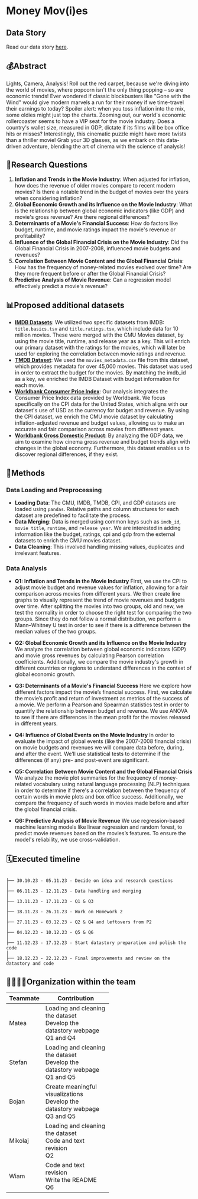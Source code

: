 # Money Mov(i)es
## Data Story
Read our data story [here](https://epfl-ada.github.io/ada-2023-project-fivefrenchspeakingpeoplenocap/).


## 💰Abstract
Lights, Camera, Analysis! Roll out the red carpet, because we're diving into the world of movies, where popcorn isn't the only thing popping – so are economic trends! Ever wondered if classic blockbusters like "Gone with the Wind" would give modern marvels a run for their money if we time-travel their earnings to today? Spoiler alert: when you toss inflation into the mix, some oldies might just top the charts. Zooming out, our world's economic rollercoaster seems to have a VIP seat for the movie industry. Does a country's wallet size, measured in GDP, dictate if its films will be box office hits or misses? Interestingly, this cinematic puzzle might have more twists than a thriller movie! Grab your 3D glasses, as we embark on this data-driven adventure, blending the art of cinema with the science of analysis!

## 🔎Research Questions
1. **Inflation and Trends in the Movie Industry**: When adjusted for inflation, how does the revenue of older movies compare to recent modern movies? Is there a notable trend in the budget of movies over the years when considering inflation?
2. **Global Economic Growth and its Influence on the Movie Industry**: What is the relationship between global economic indicators (like GDP) and movie's gross revenue? Are there regional differences?
3. **Determinants of a Movie's Financial Success**: How do factors like budget, runtime, and movie ratings impact the movie's revenue or profitability?
4. **Influence of the Global Financial Crisis on the Movie Industry**: Did the Global Financial Crisis in 2007-2008, influenced movie budgets and revenues?
5. **Correlation Between Movie Content and the Global Financial Crisis**: How has the frequency of money-related movies evolved over time? Are they more frequent before or after the Global Financial Crisis?
6. **Predictive Analysis of Movie Revenue**: Can a regression model effectively predict a movie's revenue? 

## 📊Proposed additional datasets 
- [**IMDB Datasets**](https://developer.imdb.com/non-commercial-datasets/): We utilized two specific datasets from IMDB: `title.basics.tsv` and `title.ratings.tsv`, which include data for 10 million movies. These were merged with the CMU Movies dataset, by using the movie title, runtime, and release year as a key. This will enrich our primary dataset with the ratings for the movies, which will later be used for exploring the correlation between movie ratings and revenue. 
- [**TMDB Dataset**](https://www.kaggle.com/datasets/rounakbanik/the-movies-dataset): We used the `movies_metadata.csv` file from this dataset, which provides metadata for over 45,000 movies. This dataset was used in order to extract the budget for the movies. By matching the imdb_id as a key, we enriched the IMDB Dataset with budget information for each movie.
- [**Worldbank Consumer Price Index**](https://data.worldbank.org/indicator/FP.CPI.TOTL?end=2012&locations=US&name_desc=false&start=1990&view=chart): Our analysis integrates the Consumer Price Index data provided by Worldbank. We focus specifically on the CPI data for the United States, which aligns with our dataset's use of USD as the currency for budget and revenue. By using the CPI dataset, we enrich the CMU movie dataset by calculating inflation-adjusted revenue and budget values, allowing us to make an accurate and fair comparison across movies from different years.
- [**Worldbank Gross Domestic Product**](https://data.worldbank.org/indicator/NY.GDP.MKTP.CD): By analyzing the GDP data, we aim to examine how cinema gross revenue and budget trends align with changes in the global economy. Furthermore, this dataset enables us to discover regional differences, if they exist.

## 🧮Methods

### Data Loading and Preprocessing

- **Loading Data**: The CMU, IMDB, TMDB, CPI, and GDP datasets are loaded using `pandas`. Relative paths and column structures for each dataset are predefined to facilitate the process.
- **Data Merging**: Data is merged using common keys such as `imdb_id`, `movie title`, `runtime`, and `release year`. We are interested in adding information like the budget, ratings, cpi and gdp from the external datasets to enrich the CMU movies dataset.
- **Data Cleaning**: This involved handling missing values, duplicates and irrelevant features.

### Data Analysis

- **Q1: Inflation and Trends in the Movie Industry**
First, we use the CPI to adjust movie budget and revenue values for inflation, allowing for a fair comparison across movies from different years. We then create line graphs to visually represent the trend of movie revenues and budgets over time. After splitting the movies into two groups, old and new, we test the normality in order to choose the right test for comparing the two groups. Since they do not follow a normal distribution, we perform a Mann–Whitney U test in order to see if there is a difference between the median values of the two groups.

- **Q2: Global Economic Growth and its Influence on the Movie Industry**
We analyze the correlation between global economic indicators (GDP) and movie gross revenues by calculating Pearson correlation coefficients. Additionally, we compare the movie industry's growth in different countries or regions to understand differences in the context of global economic growth.

- **Q3: Determinants of a Movie's Financial Success**
Here we explore how different factors impact the movie’s financial success. First, we calculate the movie’s profit and return of investment as metrics of the success of a movie. We perform a Pearson and Spearman statistics test in order to quantify the relationship between budget and revenue. We use ANOVA to see if there are differences in the mean profit for the movies released in different years.

- **Q4: Influence of Global Events on the Movie Industry**
In order to evaluate the impact of global events (like the 2007-2008 financial crisis) on movie budgets and revenues we will compare data before, during, and after the event.
We’ll use statistical tests to determine if the differences (if any) pre- and post-event are significant.

- **Q5: Correlation Between Movie Content and the Global Financial Crisis**
We analyze the movie plot summaries for the frequency of money-related vocabulary using natural language processing (NLP) techniques in order to determine if there's a correlation between the frequency of certain words in movie plots and box office success. Additionally, we compare the frequency of such words in movies made before and after the global financial crisis.

- **Q6: Predictive Analysis of Movie Revenue**
We use regression-based machine learning models like linear regression and random forest, to predict movie revenues based on the movies’s features. To ensure the model's reliability, we use cross-validation. 

## 🗓️Executed timeline
```

├── 30.10.23 - 05.11.23 - Decide on idea and research questions
│  
├── 06.11.23 - 12.11.23 - Data handling and merging
│  
├── 13.11.23 - 17.11.23 - Q1 & Q3
│  
├── 18.11.23 - 26.11.23 - Work on Homework 2
│  
├── 27.11.23 - 03.12.23 - Q2 & Q4 and leftovers from P2 
│    
├── 04.12.23 - 10.12.23 - Q5 & Q6
│  
├── 11.12.23 - 17.12.23 - Start datastory preparation and polish the code
│  
├── 18.12.23 - 22.12.23 - Final improvements and review on the datastory and code

```

## 👨‍👩‍👧‍👦Organization within the team
<table class="tg" style="table-layout: fixed; width: 342px">
<colgroup>
<col style="width: 16px">
<col style="width: 180px">
</colgroup>
<thead>
  <tr>
    <th class="tg-0lax">Teammate</th>
    <th class="tg-0lax">Contribution</th>
  </tr>
</thead>
<tbody>
  <tr>
    <td class="tg-0lax">Matea </td>
    <td class="tg-0lax"> Loading and cleaning the dataset <br> Develop the datastory webpage <br> Q1 and Q4 </td>
  </tr>
  <tr>
    <td class="tg-0lax">Stefan </td>
    <td class="tg-0lax"> Loading and cleaning the dataset <br> Develop the datastory webpage <br> Q1 and Q5 </td>
  </tr>
  <tr>
    <td class="tg-0lax">Bojan </td>
    <td class="tg-0lax"> Create meaningful visualizations <br> Develop the datastory webpage <br> Q3 and Q5 </td>
  </tr>
  <tr>
    <td class="tg-0lax">Mikolaj </td>
    <td class="tg-0lax"> Loading and cleaning the dataset <br> Code and text revision <br> Q2 </td>
  </tr>
  <tr>
    <td class="tg-0lax">Wiam </td>
    <td class="tg-0lax"> Code and text revision <br> Write the README <br> Q6 </td>
  </tr>
</tbody>
</table>
<!-- End --!>

